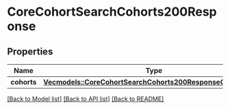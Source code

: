 # CoreCohortSearchCohorts200Response

## Properties

Name | Type | Description | Notes
------------ | ------------- | ------------- | -------------
**cohorts** | [**Vec<models::CoreCohortSearchCohorts200ResponseCohortsInner>**](core_cohort_search_cohorts_200_response_cohorts_inner.md) |  | 

[[Back to Model list]](../README.md#documentation-for-models) [[Back to API list]](../README.md#documentation-for-api-endpoints) [[Back to README]](../README.md)


